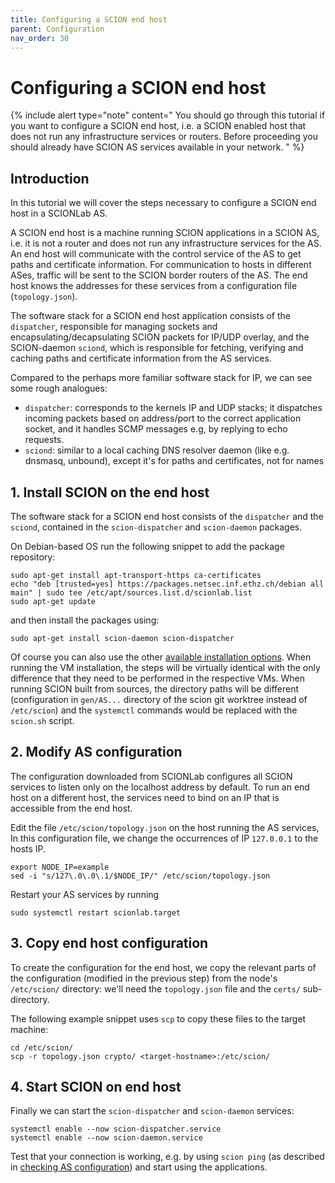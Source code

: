 ```yaml
---
title: Configuring a SCION end host
parent: Configuration
nav_order: 30
---
```


# Configuring a SCION end host

{% include alert type="note" content="
You should go through this tutorial if you want to configure a SCION end host, i.e. a SCION enabled host that does not run any infrastructure services or routers.
Before proceeding you should already have SCION AS services available in your network.
" %}

## Introduction

In this tutorial we will cover the steps necessary to configure a SCION end host in a SCIONLab AS.

A SCION end host is a machine running SCION applications in a SCION AS, i.e. it is not a router and does not run any infrastructure services for the AS.
An end host will communicate with the control service of the AS to get paths and certificate information. For communication to hosts in different ASes, traffic will be sent to the SCION border routers of the AS.
The end host knows the addresses for these services from a configuration file (`topology.json`).

The software stack for a SCION end host application consists of the `dispatcher`, responsible for managing sockets and encapsulating/decapsulating SCION packets for IP/UDP overlay,
and the SCION-daemon `sciond`, which is responsible for fetching, verifying and caching paths and certificate information from the AS services.

Compared to the perhaps more familiar software stack for IP, we can see some rough analogues:

- `dispatcher`: corresponds to the kernels IP and UDP stacks; it dispatches incoming packets based on address/port to the correct application socket, and it handles SCMP messages e.g, by replying to echo requests.
- `sciond`: similar to a local caching DNS resolver daemon (like e.g. dnsmasq, unbound), except it's for paths and certificates, not for names

## 1. Install SCION on the end host

The software stack for a SCION end host consists of the `dispatcher` and the `sciond`, contained in the `scion-dispatcher` and `scion-daemon` packages.

On Debian-based OS run the following snippet to add the package repository:
```shell
sudo apt-get install apt-transport-https ca-certificates
echo "deb [trusted=yes] https://packages.netsec.inf.ethz.ch/debian all main" | sudo tee /etc/apt/sources.list.d/scionlab.list
sudo apt-get update
```
and then install the packages using:
```
sudo apt-get install scion-daemon scion-dispatcher
```

Of course you can also use the other [available installation options](../install/index.html).
When running the VM installation, the steps will be virtually identical with the only difference that they need to be performed in the respective VMs.
When running SCION built from sources, the directory paths will be different (configuration in `gen/AS...` directory of the scion git worktree instead of `/etc/scion`) and the `systemctl` commands would be replaced with the `scion.sh` script.


## 2. Modify AS configuration

The configuration downloaded from SCIONLab configures all SCION services to listen only on the localhost address by default.
To run an end host on a different host, the services need to bind on an IP that is accessible from the end host.

Edit the file `/etc/scion/topology.json` on the host running the AS services, In this configuration file, we change the occurrences of IP `127.0.0.1` to the hosts IP.

```
export NODE_IP=example
sed -i "s/127\.0\.0\.1/$NODE_IP/" /etc/scion/topology.json
```

Restart your AS services by running

```
sudo systemctl restart scionlab.target
```

## 3. Copy end host configuration

To create the configuration for the end host, we copy the relevant parts of the configuration (modified in the previous step) from the node's `/etc/scion/` directory: we'll need the `topology.json` file and the `certs/` sub-directory.

The following example snippet uses `scp` to copy these files to the target machine:
```shell
cd /etc/scion/
scp -r topology.json crypto/ <target-hostname>:/etc/scion/
```


## 4. Start SCION on end host

Finally we can start the `scion-dispatcher` and `scion-daemon` services:

```shell
systemctl enable --now scion-dispatcher.service
systemctl enable --now scion-daemon.service
```

Test that your connection is working, e.g. by using `scion ping` (as described in [checking AS configuration](../config/check.html#ping)) and start using the applications.
